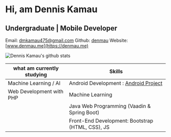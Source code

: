# Hi, am Dennis Kamau
## Undergraduate | Mobile Developer

Email: dmkamau475@gmail.com
Github: [denmau](https://github.com/denmau)
Website: [www.denmau.me](https://denmau.me)

<div float="left">
  <img align="center" src="https://github-readme-stats.vercel.app/api?username=denmau&show_icons=true&theme=radical&line_height=27?count_private=true" alt="Dennis Kamau's github stats" />
</div>

<div float="right">
  
| **what am currently studying** | **Skills** |
| ----------- | ----------- |
| Machine Learning / AI | Android Development : [Android Project](https://github.com/denmau/foodfit)|
| Web Development with PHP | Machine Learning |
| | Java Web Programming (Vaadin & Spring Boot) |
| | Front-End Development: Bootstrap (HTML, CSS), JS |

</div>
